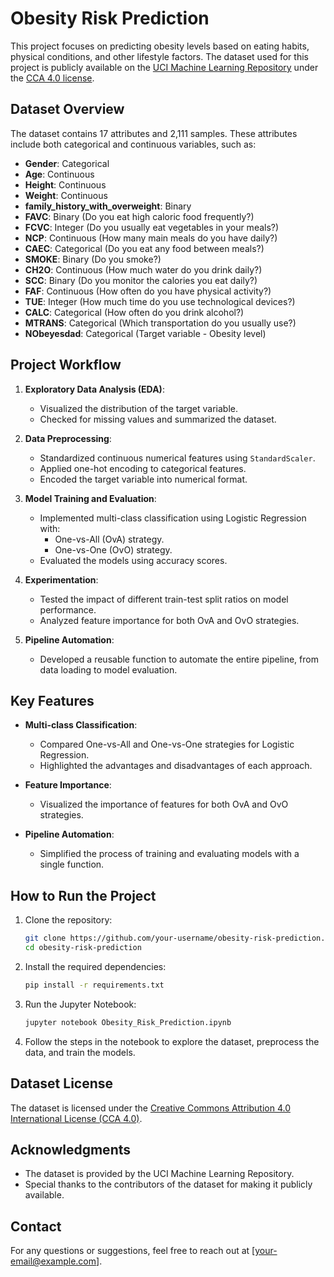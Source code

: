 # Obesity Risk Prediction

This project focuses on predicting obesity levels based on eating habits, physical conditions, and other lifestyle factors. The dataset used for this project is publicly available on the [UCI Machine Learning Repository](https://archive.ics.uci.edu/dataset/544/estimation+of+obesity+levels+based+on+eating+habits+and+physical+condition) under the [CCA 4.0 license](https://creativecommons.org/licenses/by/4.0/legalcode).

## Dataset Overview

The dataset contains 17 attributes and 2,111 samples. These attributes include both categorical and continuous variables, such as:

- **Gender**: Categorical
- **Age**: Continuous
- **Height**: Continuous
- **Weight**: Continuous
- **family_history_with_overweight**: Binary
- **FAVC**: Binary (Do you eat high caloric food frequently?)
- **FCVC**: Integer (Do you usually eat vegetables in your meals?)
- **NCP**: Continuous (How many main meals do you have daily?)
- **CAEC**: Categorical (Do you eat any food between meals?)
- **SMOKE**: Binary (Do you smoke?)
- **CH2O**: Continuous (How much water do you drink daily?)
- **SCC**: Binary (Do you monitor the calories you eat daily?)
- **FAF**: Continuous (How often do you have physical activity?)
- **TUE**: Integer (How much time do you use technological devices?)
- **CALC**: Categorical (How often do you drink alcohol?)
- **MTRANS**: Categorical (Which transportation do you usually use?)
- **NObeyesdad**: Categorical (Target variable - Obesity level)

## Project Workflow

1. **Exploratory Data Analysis (EDA)**:
   - Visualized the distribution of the target variable.
   - Checked for missing values and summarized the dataset.

2. **Data Preprocessing**:
   - Standardized continuous numerical features using `StandardScaler`.
   - Applied one-hot encoding to categorical features.
   - Encoded the target variable into numerical format.

3. **Model Training and Evaluation**:
   - Implemented multi-class classification using Logistic Regression with:
     - One-vs-All (OvA) strategy.
     - One-vs-One (OvO) strategy.
   - Evaluated the models using accuracy scores.

4. **Experimentation**:
   - Tested the impact of different train-test split ratios on model performance.
   - Analyzed feature importance for both OvA and OvO strategies.

5. **Pipeline Automation**:
   - Developed a reusable function to automate the entire pipeline, from data loading to model evaluation.

## Key Features

- **Multi-class Classification**:
  - Compared One-vs-All and One-vs-One strategies for Logistic Regression.
  - Highlighted the advantages and disadvantages of each approach.

- **Feature Importance**:
  - Visualized the importance of features for both OvA and OvO strategies.

- **Pipeline Automation**:
  - Simplified the process of training and evaluating models with a single function.

## How to Run the Project

1. Clone the repository:
   ```bash
   git clone https://github.com/your-username/obesity-risk-prediction.git
   cd obesity-risk-prediction
   ```

2. Install the required dependencies:
   ```bash
   pip install -r requirements.txt
   ```

3. Run the Jupyter Notebook:
   ```bash
   jupyter notebook Obesity_Risk_Prediction.ipynb
   ```

4. Follow the steps in the notebook to explore the dataset, preprocess the data, and train the models.

## Dataset License

The dataset is licensed under the [Creative Commons Attribution 4.0 International License (CCA 4.0)](https://creativecommons.org/licenses/by/4.0/legalcode).

## Acknowledgments

- The dataset is provided by the UCI Machine Learning Repository.
- Special thanks to the contributors of the dataset for making it publicly available.

## Contact

For any questions or suggestions, feel free to reach out at [your-email@example.com].
